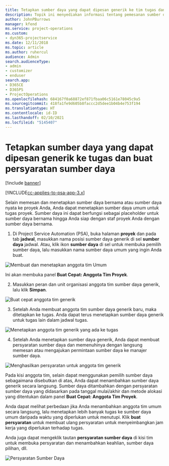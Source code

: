 ```yaml
---
title: Tetapkan sumber daya yang dapat dipesan generik ke tim tugas dan proyek
description: Topik ini menyediakan informasi tentang pemesanan sumber daya umum untuk tugas dan tim proyek.
author: JohnPBurrows
manager: kfend
ms.service: project-operations
ms.custom:
- dyn365-projectservice
ms.date: 12/11/2018
ms.topic: article
ms.author: ruhercul
audience: Admin
search.audienceType:
- admin
- customizer
- enduser
search.app:
- D365CE
- D365PS
- ProjectOperations
ms.openlocfilehash: 684167f0a68872ef871fbaa06c5161e78045c9a5
ms.sourcegitcommit: 418fa1fe9d605b8faccc2d5dee1b04b4e753f194
ms.translationtype: HT
ms.contentlocale: id-ID
ms.lasthandoff: 02/10/2021
ms.locfileid: "5145407"
---
```

# <a name="assign-generic-bookable-resources-to-a-task-and-generate-resource-requirements"></a>Tetapkan sumber daya yang dapat dipesan generik ke tugas dan buat persyaratan sumber daya 

[!include [banner](../includes/psa-now-project-operations.md)]

[!INCLUDE[cc-applies-to-psa-app-3.x](../includes/cc-applies-to-psa-app-3x.md)]

Selain memesan dan menetapkan sumber daya bernama atau sumber daya nyata ke proyek Anda, Anda dapat menetapkan sumber daya umum untuk tugas proyek. Sumber daya ini dapat berfungsi sebagai placeholder untuk sumber daya bernama hingga Anda siap dengan staf proyek Anda dengan sumber daya bernama. 

1. Di Project Service Automation (PSA), buka halaman **proyek** dan pada tab **jadwal**, masukkan nama posisi sumber daya generik di sel **sumber daya** jadwal. Atau, klik ikon **sumber daya** di sel untuk membuka pemilih sumber daya, lalu masukkan nama sumber daya umum yang ingin Anda buat.

![Membuat dan menetapkan anggota tim Umum](media/RM-how-to-9.png)

Ini akan membuka panel **Buat Cepat: Anggota Tim Proyek**. 

2. Masukkan peran dan unit organisasi anggota tim sumber daya generik, lalu klik **Simpan**.

![Buat cepat anggota tim generik](media/RM-how-to-10.png)

3. Setelah Anda membuat anggota tim sumber daya generik baru, maka ditetapkan ke tugas. Anda dapat terus menetapkan sumber daya generik untuk tugas lain dalam jadwal tugas.

![Menetapkan anggota tim generik yang ada ke tugas](media/RM-how-to-11.png)

4. Setelah Anda menetapkan sumber daya generik, Anda dapat membuat persyaratan sumber daya dan memenuhinya dengan langsung memesan atau mengajukan permintaan sumber daya ke manajer sumber daya.

![Menghasilkan persyaratan untuk anggota tim generik](media/RM-how-to-12.png)

Pada kisi anggota tim, selain dapat menggunakan pemilih sumber daya sebagaimana disebutkan di atas, Anda dapat menambahkan sumber daya generik secara langsung. Sumber daya ditambahkan dengan persyaratan sumber daya yang didasarkan pada tanggal mulai/akhir dan metode alokasi yang ditentukan dalam panel **Buat Cepat: Anggota Tim Proyek**.

Anda dapat melihat perbedaan jika Anda menambahkan anggota tim umum secara langsung, lalu menetapkan lebih banyak tugas ke sumber daya umum daripada waktu yang diperlukan untuk menutupi. Klik **buat persyaratan** untuk membuat ulang persyaratan untuk menyeimbangkan jam kerja yang diperlukan terhadap tugas.

Anda juga dapat mengeklik tautan **persyaratan sumber daya** di kisi tim untuk membuka persyaratan dan menambahkan keahlian, sumber daya pilihan, dll.

![Persyaratan Sumber Daya](media/RM-how-to-13.png)

